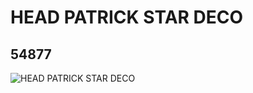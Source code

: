 # HEAD PATRICK STAR DECO
## 54877
![HEAD PATRICK STAR DECO](https://lc-www-live-s.legocdn.com/media/bricks/5/2/4293096.jpg)